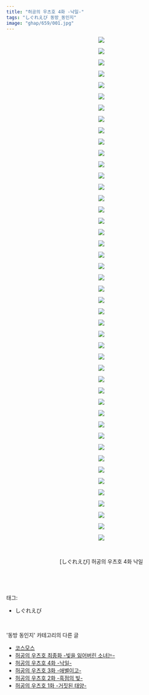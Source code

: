 ```yaml
---
title: "허공의 우츠호 4화 -낙일-"
tags: "しぐれえび 동방_동인지"
image: "ghap/659/001.jpg"
---
```

<div class="article">
<p style="text-align: center; clear: none; float: none;"><img src="{{ site.nasurl }}/ghap/659/001.jpg"/></p>
<p style="text-align: center; clear: none; float: none;"><img src="{{ site.nasurl }}/ghap/659/002.jpg"/></p>
<p style="text-align: center; clear: none; float: none;"><img src="{{ site.nasurl }}/ghap/659/003.jpg"/></p>
<p style="text-align: center; clear: none; float: none;"><img src="{{ site.nasurl }}/ghap/659/004.jpg"/></p>
<p style="text-align: center; clear: none; float: none;"><img src="{{ site.nasurl }}/ghap/659/005.jpg"/></p>
<p style="text-align: center; clear: none; float: none;"><img src="{{ site.nasurl }}/ghap/659/006.jpg"/></p>
<p style="text-align: center; clear: none; float: none;"><img src="{{ site.nasurl }}/ghap/659/007.jpg"/></p>
<p style="text-align: center; clear: none; float: none;"><img src="{{ site.nasurl }}/ghap/659/008.jpg"/></p>
<p style="text-align: center; clear: none; float: none;"><img src="{{ site.nasurl }}/ghap/659/009.jpg"/></p>
<p style="text-align: center; clear: none; float: none;"><img src="{{ site.nasurl }}/ghap/659/010.jpg"/></p>
<p style="text-align: center; clear: none; float: none;"><img src="{{ site.nasurl }}/ghap/659/011.jpg"/></p>
<p style="text-align: center; clear: none; float: none;"><img src="{{ site.nasurl }}/ghap/659/012.jpg"/></p>
<p style="text-align: center; clear: none; float: none;"><img src="{{ site.nasurl }}/ghap/659/013.jpg"/></p>
<p style="text-align: center; clear: none; float: none;"><img src="{{ site.nasurl }}/ghap/659/014.jpg"/></p>
<p style="text-align: center; clear: none; float: none;"><img src="{{ site.nasurl }}/ghap/659/015.jpg"/></p>
<p style="text-align: center; clear: none; float: none;"><img src="{{ site.nasurl }}/ghap/659/016.jpg"/></p>
<p style="text-align: center; clear: none; float: none;"><img src="{{ site.nasurl }}/ghap/659/017.jpg"/></p>
<p style="text-align: center; clear: none; float: none;"><img src="{{ site.nasurl }}/ghap/659/018.jpg"/></p>
<p style="text-align: center; clear: none; float: none;"><img src="{{ site.nasurl }}/ghap/659/019.jpg"/></p>
<p style="text-align: center; clear: none; float: none;"><img src="{{ site.nasurl }}/ghap/659/020.jpg"/></p>
<p style="text-align: center; clear: none; float: none;"><img src="{{ site.nasurl }}/ghap/659/021.jpg"/></p>
<p style="text-align: center; clear: none; float: none;"><img src="{{ site.nasurl }}/ghap/659/022.jpg"/></p>
<p style="text-align: center; clear: none; float: none;"><img src="{{ site.nasurl }}/ghap/659/023.jpg"/></p>
<p style="text-align: center; clear: none; float: none;"><img src="{{ site.nasurl }}/ghap/659/024.jpg"/></p>
<p style="text-align: center; clear: none; float: none;"><img src="{{ site.nasurl }}/ghap/659/025.jpg"/></p>
<p style="text-align: center; clear: none; float: none;"><img src="{{ site.nasurl }}/ghap/659/026.jpg"/></p>
<p style="text-align: center; clear: none; float: none;"><img src="{{ site.nasurl }}/ghap/659/027.jpg"/></p>
<p style="text-align: center; clear: none; float: none;"><img src="{{ site.nasurl }}/ghap/659/028.jpg"/></p>
<p style="text-align: center; clear: none; float: none;"><img src="{{ site.nasurl }}/ghap/659/029.jpg"/></p>
<p style="text-align: center; clear: none; float: none;"><img src="{{ site.nasurl }}/ghap/659/030.jpg"/></p>
<p style="text-align: center; clear: none; float: none;"><img src="{{ site.nasurl }}/ghap/659/031.jpg"/></p>
<p style="text-align: center; clear: none; float: none;"><img src="{{ site.nasurl }}/ghap/659/032.jpg"/></p>
<p style="text-align: center; clear: none; float: none;"><img src="{{ site.nasurl }}/ghap/659/033.jpg"/></p>
<p style="text-align: center; clear: none; float: none;"><img src="{{ site.nasurl }}/ghap/659/034.jpg"/></p>
<p style="text-align: center; clear: none; float: none;"><img src="{{ site.nasurl }}/ghap/659/035.jpg"/></p>
<p style="text-align: center; clear: none; float: none;"><img src="{{ site.nasurl }}/ghap/659/036.jpg"/></p>
<p style="text-align: center; clear: none; float: none;"><img src="{{ site.nasurl }}/ghap/659/037.jpg"/></p>
<p style="text-align: center; clear: none; float: none;"><img src="{{ site.nasurl }}/ghap/659/038.jpg"/></p>
<p style="text-align: center; clear: none; float: none;"><img src="{{ site.nasurl }}/ghap/659/039.jpg"/></p>
<p style="text-align: center; clear: none; float: none;"><img src="{{ site.nasurl }}/ghap/659/040.jpg"/></p>
<p style="text-align: center; clear: none; float: none;"><img src="{{ site.nasurl }}/ghap/659/041.jpg"/></p>
<p style="text-align: center; clear: none; float: none;"><img src="{{ site.nasurl }}/ghap/659/042.jpg"/></p>
<p style="text-align: center; clear: none; float: none;"><img src="{{ site.nasurl }}/ghap/659/043.jpg"/></p>
<p style="text-align: center; clear: none; float: none;"><img src="{{ site.nasurl }}/ghap/659/044.jpg"/></p>
<p style="text-align: center; clear: none; float: none;"><img src="{{ site.nasurl }}/ghap/659/045.jpg"/></p>
<p style="text-align: center; clear: none; float: none;"><br/></p>
<p style="text-align: center; clear: none; float: none;">[しぐれえび] 허공의 우츠호 4화 낙일</p>
<p><br/></p>
</div><br/>
<div class="tagTrail">
<p>태그: </p>
<ul>
<li>しぐれえび</li>
</ul>
</div><br/>
<div class="another">
<p>'동방 동인지' 카테고리의 다른 글</p>
<ul>
<li><a href="/2016-07-04-ghap_661">코스모스</a></li>
<li><a href="/2016-07-03-ghap_660">허공의 우츠호 최종화 -빛을 잃어버린 소녀는-</a></li>
<li><a href="/2016-07-03-ghap_659">허공의 우츠호 4화 -낙일-</a></li>
<li><a href="/2016-07-03-ghap_658">허공의 우츠호 3화 -애별이고-</a></li>
<li><a href="/2016-07-03-ghap_657">허공의 우츠호 2화 -흑점의 빛-</a></li>
<li><a href="/2016-07-03-ghap_656">허공의 우츠호 1화 -거짓된 태양-</a></li>
</ul>
</div><br/>
<div class="cb_module cb_fluid">
<div class="cb_wrt cb_profile">
</div><!-- commentList close -->
</div><br/>
